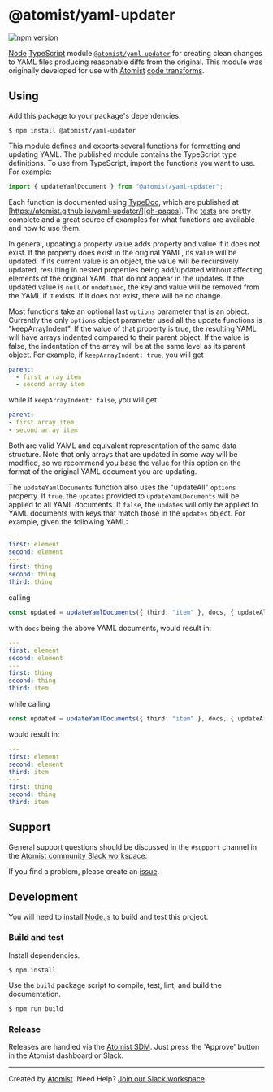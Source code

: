 # @atomist/yaml-updater

[![npm version](https://badge.fury.io/js/%40atomist%2Fyaml-updater.svg)](https://badge.fury.io/js/%40atomist%2Fyaml-updater)

[Node][node] [TypeScript][ts] module
[`@atomist/yaml-updater`][yaml-updater] for creating clean changes to
YAML files producing reasonable diffs from the original.  This module
was originally developed for use with [Atomist][atomist] [code
transforms][docs].

[node]: https://nodejs.org/
[ts]: https://www.typescriptlang.org/
[yaml-updater]: https://www.npmjs.com/package/@atomist/yaml-updater
[docs]: https://docs.atomist.com/

## Using

Add this package to your package's dependencies.

```
$ npm install @atomist/yaml-updater
```

This module defines and exports several functions for formatting and
updating YAML.  The published module contains the TypeScript type
definitions.  To use from TypeScript, import the functions you want to
use.  For example:

```typescript
import { updateYamlDocument } from "@atomist/yaml-updater";
```

Each function is documented using [TypeDoc][typedoc], which are
published at [https://atomist.github.io/yaml-updater/][gh-pages].
The [tests][] are pretty complete and a great source of examples for
what functions are available and how to use them.

In general, updating a property value adds property and value if it
does not exist.  If the property does exist in the original YAML, its
value will be updated.  If its current value is an object, the value
will be recursively updated, resulting in nested properties being
add/updated without affecting elements of the original YAML that do
not appear in the updates.  If the updated value is `null` or
`undefined`, the key and value will be removed from the YAML if it
exists.  If it does not exist, there will be no change.

Most functions take an optional last `options` parameter that is an
object.  Currently the only `options` object parameter used all the
update functions is "keepArrayIndent".  If the value of that property
is true, the resulting YAML will have arrays indented compared to
their parent object.  If the value is false, the indentation of the
array will be at the same level as its parent object.  For example, if
`keepArrayIndent: true`, you will get

```yaml
parent:
  - first array item
  - second array item
```

while if `keepArrayIndent: false`, you will get

```yaml
parent:
- first array item
- second array item
```

Both are valid YAML and equivalent representation of the same data
structure.  Note that only arrays that are updated in some way will be
modified, so we recommend you base the value for this option on the
format of the original YAML document you are updating.

The `updateYamlDocuments` function also uses the "updateAll" `options`
property.  If `true`, the `updates` provided to `updateYamlDocuments`
will be applied to all YAML documents.  If `false`, the `updates` will
only be applied to YAML documents with keys that match those in the
`updates` object.  For example, given the following YAML:

```yaml
---
first: element
second: element
---
first: thing
second: thing
third: thing
```

calling

```typescript
const updated = updateYamlDocuments({ third: "item" }, docs, { updateAll: false });
```

with `docs` being the above YAML documents, would result in:

```yaml
---
first: element
second: element
---
first: thing
second: thing
third: item
```

while calling

```typescript
const updated = updateYamlDocuments({ third: "item" }, docs, { updateAll: true });
```

would result in:

```yaml
---
first: element
second: element
third: item
---
first: thing
second: thing
third: item
```

[typedoc]: http://typedoc.org/ (TypeDoc)
[gh-pages]: https://atomist.github.io/yaml-updater/ (@atomist/yaml-updater TypeDocs)
[tests]: src/yaml.test.ts (yaml-updater Tests)

## Support

General support questions should be discussed in the `#support`
channel in the [Atomist community Slack workspace][slack].

If you find a problem, please create an [issue][].

[issue]: https://github.com/atomist/yaml-updater/issues

## Development

You will need to install [Node.js][node] to build and test this
project.

[node]: https://nodejs.org/ (Node.js)

### Build and test

Install dependencies.

```
$ npm install
```

Use the `build` package script to compile, test, lint, and build the
documentation.

```
$ npm run build
```

### Release

Releases are handled via the [Atomist SDM][atomist-sdm].  Just press
the 'Approve' button in the Atomist dashboard or Slack.

[atomist-sdm]: https://github.com/atomist/atomist-sdm (Atomist Software Delivery Machine)

---

Created by [Atomist][atomist].
Need Help?  [Join our Slack workspace][slack].

[atomist]: https://atomist.com/ (Atomist - How Teams Deliver Software)
[slack]: https://join.atomist.com/ (Atomist Community Slack)

